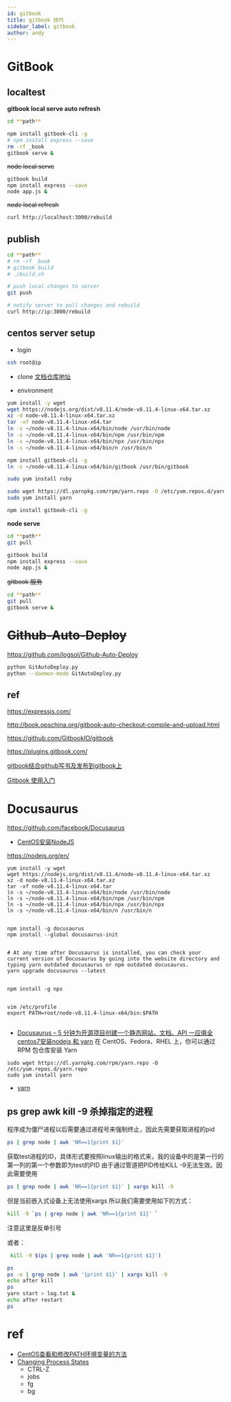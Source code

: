 ```yaml
---
id: gitbook
title: gitbook 技巧
sidebar_label: gitbook
author: andy
---
```



# GitBook

## localtest

**gitbook local serve auto refresh**

```bash
cd **path**

npm install gitbook-cli -g
# npm install express --save
rm -rf _book
gitbook serve &
```

~~node local serve~~

```bash
gitbook build
npm install express --save
node app.js &
```
~~node local refresh~~

```bash
curl http://localhost:3000/rebuild
```


## publish

```bash
cd **path**
# rm -rf _book
# gitbook build
# ./build.sh

# push local changes to server
git push

# notify server to pull changes and rebuild
curl http://ip:3000/rebuild
```


## centos server setup


* login
```bash
ssh root@ip
```

* clone
[文档仓库地址]()


* environment

```bash
yum install -y wget
wget https://nodejs.org/dist/v8.11.4/node-v8.11.4-linux-x64.tar.xz
xz -d node-v8.11.4-linux-x64.tar.xz
tar -xf node-v8.11.4-linux-x64.tar
ln -s ~/node-v8.11.4-linux-x64/bin/node /usr/bin/node
ln -s ~/node-v8.11.4-linux-x64/bin/npm /usr/bin/npm
ln -s ~/node-v8.11.4-linux-x64/bin/npx /usr/bin/npx
ln -s ~/node-v8.11.4-linux-x64/bin/n /usr/bin/n

npm install gitbook-cli -g
ln -s ~/node-v8.11.4-linux-x64/bin/gitbook /usr/bin/gitbook

sudo yum install ruby

sudo wget https://dl.yarnpkg.com/rpm/yarn.repo -O /etc/yum.repos.d/yarn.repo
sudo yum install yarn

npm install gitbook-cli -g
```

**node serve**

```bash
cd **path**
git pull

gitbook build
npm install express --save
node app.js &
```

~~gitbook 服务~~

```bash
cd **path**
git pull
gitbook serve &
```

# ~~Github-Auto-Deploy~~

https://github.com/logsol/Github-Auto-Deploy

```bash
python GitAutoDeploy.py
python --daemon-mode GitAutoDeploy.py
```


## ref

https://expressjs.com/

http://book.opschina.org/gitbook-auto-checkout-compile-and-upload.html


https://github.com/GitbookIO/gitbook

https://plugins.gitbook.com/

[gitbook结合github写书及发布到gitbook上](https://blog.csdn.net/kuangshp128/article/details/80714353)

[Gitbook 使用入门](https://tonydeng.github.io/gitbook-zh/gitbook-howtouse/index.html)

# Docusaurus

https://github.com/facebook/Docusaurus

* [CentOS安装NodeJS](https://blog.csdn.net/xerysherryx/article/details/78920978)

https://nodejs.org/en/

```
yum install -y wget
wget https://nodejs.org/dist/v8.11.4/node-v8.11.4-linux-x64.tar.xz
xz -d node-v8.11.4-linux-x64.tar.xz
tar -xf node-v8.11.4-linux-x64.tar
ln -s ~/node-v8.11.4-linux-x64/bin/node /usr/bin/node
ln -s ~/node-v8.11.4-linux-x64/bin/npm /usr/bin/npm
ln -s ~/node-v8.11.4-linux-x64/bin/npx /usr/bin/npx
ln -s ~/node-v8.11.4-linux-x64/bin/n /usr/bin/n


npm install -g docusaurus
npm install --global docusaurus-init


# At any time after Docusaurus is installed, you can check your current version of Docusaurus by going into the website directory and typing yarn outdated docusaurus or npm outdated docusaurus.
yarn upgrade docusaurus --latest


npm install -g npx


vim /etc/profile
export PATH=root/node-v8.11.4-linux-x64/bin:$PATH


```

* [Docusaurus – 5 分钟为开源项目创建一个静态网站，文档、API 一应俱全](https://www.appinn.com/docusaurus)
[centos7安装nodejs 和 yarn](http://www.bubuko.com/infodetail-2063398.html)
在 CentOS、Fedora、RHEL 上，你可以通过 RPM 包仓库安装 Yarn
```
sudo wget https://dl.yarnpkg.com/rpm/yarn.repo -O /etc/yum.repos.d/yarn.repo
sudo yum install yarn
```

* [yarn](https://yarn.bootcss.com/docs/install/#mac-stable)

## ps grep awk kill -9 杀掉指定的进程
程序成为僵尸进程以后需要通过进程号来强制终止，因此先需要获取进程的pid

 ```bash
 ps | grep node | awk 'NR==1{print $1}'
 ```  

 获取test进程的ID，具体形式要按照linux输出的格式来，我的设备中的是第一行的第一列的第一个参数即为test的PID
由于通过管道把PID传给KILL -9无法生效。因此需要使用 

```bash
ps | grep node | awk 'NR==1{print $1}' | xargs kill -9
```

但是当前嵌入式设备上无法使用xargs 所以我们需要使用如下的方式：

```bash
kill -9 `ps | grep node | awk 'NR==1{print $1}' `
```  
注意这里是反单引号

或者：

```bash
 kill -9 $(ps | grep node | awk 'NR==1{print $1}') 
```

```bash
ps
ps -e | grep node | awk '{print $1}' | xargs kill -9
echo after kill
ps
yarn start > log.txt &
echo after restart
ps
```

# ref
* [CentOS查看和修改PATH环境变量的方法](https://blog.csdn.net/boolbo/article/details/52437760)
* [Changing Process States](https://www.digitalocean.com/community/tutorials/how-to-use-bash-s-job-control-to-manage-foreground-and-background-processes#changing-process-states)
	* CTRL-Z
	* jobs
	* fg
	* bg

